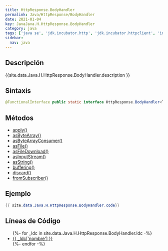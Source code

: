 ```yaml
---
title: HttpResponse.BodyHandler
permalink: Java/HttpResponse/BodyHandler
date: 2021-01-04
key: JavaJava.H.HttpResponse.BodyHandler
category: java
tags: ['java se', 'jdk.incubator.http', 'jdk.incubator.httpclient', 'interface java', 'Java 1.0']
sidebar: 
  nav: java
---
```


## Descripción
{{site.data.Java.H.HttpResponse.BodyHandler.description }}

## Sintaxis
~~~java
@FunctionalInterface public static interface HttpResponse.BodyHandler<T>
~~~

## Métodos
* [apply()](/Java/HttpResponse/BodyHandler/apply)
* [asByteArray()](/Java/HttpResponse/BodyHandler/asByteArray)
* [asByteArrayConsumer()](/Java/HttpResponse/BodyHandler/asByteArrayConsumer)
* [asFile()](/Java/HttpResponse/BodyHandler/asFile)
* [asFileDownload()](/Java/HttpResponse/BodyHandler/asFileDownload)
* [asInputStream()](/Java/HttpResponse/BodyHandler/asInputStream)
* [asString()](/Java/HttpResponse/BodyHandler/asString)
* [buffering()](/Java/HttpResponse/BodyHandler/buffering)
* [discard()](/Java/HttpResponse/BodyHandler/discard)
* [fromSubscriber()](/Java/HttpResponse/BodyHandler/fromSubscriber)

## Ejemplo
~~~java
{{ site.data.Java.H.HttpResponse.BodyHandler.code}}
~~~

## Líneas de Código
<ul>
{%- for _ldc in site.data.Java.H.HttpResponse.BodyHandler.ldc -%}
   <li>
       <a href="{{_ldc['url'] }}">{{ _ldc['nombre'] }}</a>
   </li>
{%- endfor -%}
</ul>
